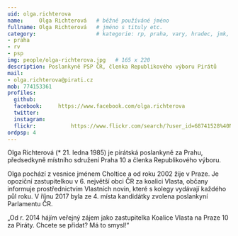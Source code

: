 ```yaml
---
uid: olga.richterova
name:     Olga Richterová  	# běžně používáné jméno
fullname: Olga Richterová  	# jméno s tituly etc.
category:                 	# kategorie: rp, praha, vary, hradec, jmk, senat
- praha
- rv
- psp
img: people/olga-richterova.jpg   # 165 x 220
description: Poslankyně PSP ČR, členka Republikového výboru Pirátů             	# kratký popis, max 160 znaků
mail:
- olga.richterova@pirati.cz
mob: 774153361
profiles:
  github:       
  facebook:     https://www.facebook.com/olga.richterova
  twitter: 	
  instagram:    
  flickr:		    https://www.flickr.com/search/?user_id=68741528%40N03&sort=date-taken-desc&view_all=1&text=olga%20richterov%C3%A1
ordpsp: 4
---
```


Olga Richterová (* 21. ledna 1985) je pirátská poslankyně za Prahu, předsedkyně místního sdružení Praha 10 a členka Republikového výboru. 

Olga pochází z vesnice jménem Choltice a od roku 2002 žije v Praze. Je opoziční zastupitelkou v 6. největší obci ČR za koalici Vlasta, občany informuje prostřednictvím Vlastních novin, které s kolegy vydávají každého půl roku. V říjnu 2017 byla ze 4. místa kandidátky zvolena poslankyní Parlamentu ČR.

„Od r. 2014 hájím veřejný zájem jako zastupitelka Koalice Vlasta na Praze 10 za Piráty. Chcete se přidat? Má to smysl!“

